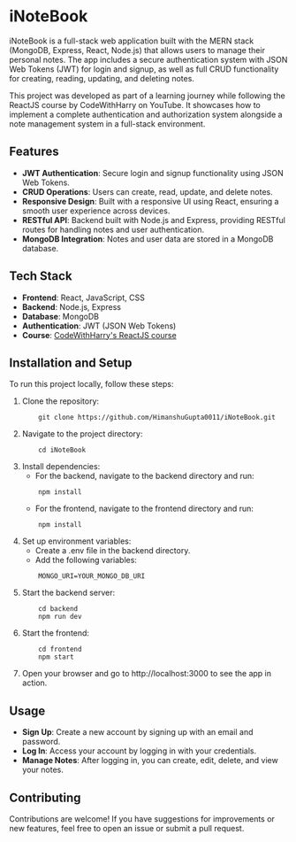 # iNoteBook

iNoteBook is a full-stack web application built with the MERN stack (MongoDB, Express, React, Node.js) that allows users to manage their personal notes. The app includes a secure authentication system with JSON Web Tokens (JWT) for login and signup, as well as full CRUD functionality for creating, reading, updating, and deleting notes.

This project was developed as part of a learning journey while following the ReactJS course by CodeWithHarry on YouTube. It showcases how to implement a complete authentication and authorization system alongside a note management system in a full-stack environment.

## Features

- **JWT Authentication**: Secure login and signup functionality using JSON Web Tokens.
- **CRUD Operations**: Users can create, read, update, and delete notes.
- **Responsive Design**: Built with a responsive UI using React, ensuring a smooth user experience across devices.
- **RESTful API**: Backend built with Node.js and Express, providing RESTful routes for handling notes and user authentication.
- **MongoDB Integration**: Notes and user data are stored in a MongoDB database.

## Tech Stack

- **Frontend**: React, JavaScript, CSS
- **Backend**: Node.js, Express
- **Database**: MongoDB
- **Authentication**: JWT (JSON Web Tokens)
- **Course**: [CodeWithHarry's ReactJS course](https://youtube.com/playlist?list=PLu0W_9lII9agx66oZnT6IyhcMIbUMNMdt&si=dtpnDnsn4Wxd92Rn)

## Installation and Setup

To run this project locally, follow these steps:

1. Clone the repository:
   ```
       git clone https://github.com/HimanshuGupta0011/iNoteBook.git
   ```
2. Navigate to the project directory:
   ```
       cd iNoteBook
   ```
3. Install dependencies:
   - For the backend, navigate to the backend directory and run:
   ```
       npm install
   ```
   - For the frontend, navigate to the frontend directory and run:
   ```
       npm install
   ```
4. Set up environment variables:
   - Create a .env file in the backend directory.
   - Add the following variables:
   ```
       MONGO_URI=YOUR_MONGO_DB_URI
   ```
5. Start the backend server:
    ```
        cd backend
        npm run dev
    ```
6. Start the frontend:
    ```
        cd frontend
        npm start
    ```
7. Open your browser and go to http://localhost:3000 to see the app in action.

## Usage
- **Sign Up**: Create a new account by signing up with an email and password.
- **Log In**: Access your account by logging in with your credentials.
- **Manage Notes**: After logging in, you can create, edit, delete, and view your notes.

## Contributing
Contributions are welcome! If you have suggestions for improvements or new features, feel free to open an issue or submit a pull request.
